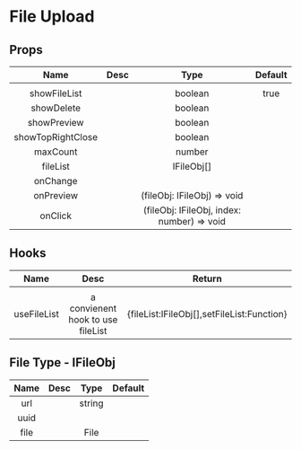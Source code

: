 # File Upload

## Props

|       Name        | Desc |                    Type                    | Default |
| :---------------: | :--: | :----------------------------------------: | :-----: |
|                   |      |                                            |
|   showFileList    |      |                  boolean                   |  true   |
|    showDelete     |      |                  boolean                   |
|    showPreview    |      |                  boolean                   |
| showTopRightClose |      |                  boolean                   |
|     maxCount      |      |                   number                   |
|     fileList      |      |                 IFileObj[]                 |
|     onChange      |      |                                            |
|     onPreview     |      |        (fileObj: IFileObj) => void         |
|      onClick      |      | (fileObj: IFileObj, index: number) => void |

## Hooks

|    Name     |               Desc                |                   Return                   |
| :---------: | :-------------------------------: | :----------------------------------------: |
|             |                                   |                                            |
| useFileList | a convienent hook to use fileList | {fileList:IFileObj[],setFileList:Function} |

## File Type - IFileObj

| Name | Desc |  Type  | Default |
| :--: | :--: | :----: | ------- |
| url  |      | string |         |
| uuid |      |        |         |
| file |      |  File  |         |
